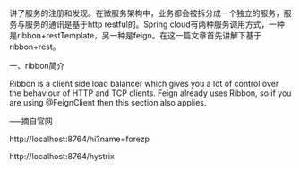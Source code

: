 讲了服务的注册和发现。在微服务架构中，业务都会被拆分成一个独立的服务，服务与服务的通讯是基于http restful的。Spring cloud有两种服务调用方式，一种是ribbon+restTemplate，另一种是feign。在这一篇文章首先讲解下基于ribbon+rest。

一、ribbon简介

Ribbon is a client side load balancer which gives you a lot of control over the 
behaviour of HTTP and TCP clients. Feign already uses Ribbon, so if you are using 
@FeignClient then this section also applies.

—–摘自官网

http://localhost:8764/hi?name=forezp


http://localhost:8764/hystrix